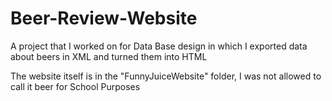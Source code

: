 # Beer-Review-Website
A project that I worked on for Data Base design in which I exported data about beers in XML and turned them into HTML

The website itself is in the "FunnyJuiceWebsite" folder, I was not allowed to call it beer for School Purposes
